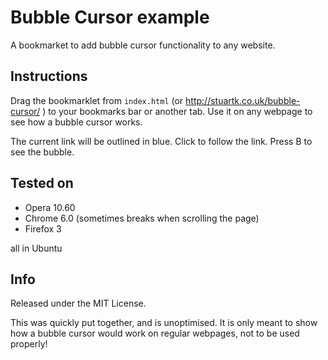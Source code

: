 Bubble Cursor example
=====================

A bookmarket to add bubble cursor functionality to any website.

Instructions
------------
Drag the bookmarklet from `index.html` (or http://stuartk.co.uk/bubble-cursor/ )
to your bookmarks bar or another tab. Use it on any webpage to see how a bubble
cursor works.

The current link will be outlined in blue. Click to follow the link. Press B to
see the bubble.

Tested on
---------
 * Opera 10.60
 * Chrome 6.0 (sometimes breaks when scrolling the page)
 * Firefox 3

all in Ubuntu

Info
----

Released under the MIT License.

This was quickly put together, and is unoptimised. It is only meant to show how
a bubble cursor would work on regular webpages, not to be used properly!
